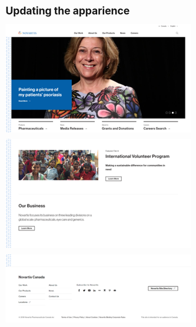 # Updating the apparience

![](../../.gitbook/assets/home1.png)

![](../../.gitbook/assets/home2.png)

![](../../.gitbook/assets/home3.png)

